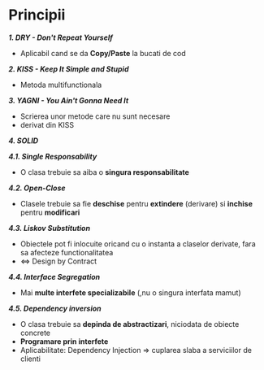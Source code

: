 # Principii 

**_1. DRY - Don't Repeat Yourself_**
- Aplicabil cand se da **Copy/Paste** la bucati de cod

**_2. KISS - Keep It Simple and Stupid_**
- Metoda multifunctionala

**_3. YAGNI - You Ain't Gonna Need It_**
- Scrierea unor metode care nu sunt necesare
- derivat din KISS

**_4. SOLID_**

  **_4.1. Single Responsability_**
  - O clasa trebuie sa aiba o **singura responsabilitate** 
    
  **_4.2. Open-Close_** 
  - Clasele trebuie sa fie **deschise** pentru **extindere** (derivare) si **inchise** pentru **modificari**
    
  **_4.3. Liskov Substitution_**
  - Obiectele pot fi inlocuite oricand cu o instanta a claselor derivate, fara sa afecteze functionalitatea
  - <=> Design by Contract
    
 **_4.4. Interface Segregation_**
  - Mai **multe interfete specializabile** (,nu o singura interfata mamut)
    
  **_4.5. Dependency inversion_**
  - O clasa trebuie sa **depinda de abstractizari**, niciodata de obiecte concrete
  - **Programare prin interfete**
  - Aplicabilitate: Dependency Injection => cuplarea slaba a serviciilor de clienti
